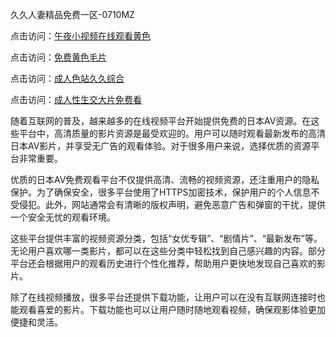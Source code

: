久久人妻精品免费一区-0710MZ

点击访问：<a href="https://heiliaowzu4ur.pages.dev">午夜小视频在线观看黄色</a>

点击访问：<a href="https://heiliaoxwd5i8.pages.dev">免费黄色毛片</a>

点击访问：<a href="https://heiliaowt0d7p.pages.dev">成人色站久久综合</a>

点击访问：<a href="https://heiliaozj3tjd.pages.dev">成人性生交大片免费看</a>

随着互联网的普及，越来越多的在线视频平台开始提供免费的日本AV资源。在这些平台中，高清质量的影片资源是最受欢迎的。用户可以随时观看最新发布的高清日本AV影片，并享受无广告的观看体验。对于很多用户来说，选择优质的资源平台非常重要。

优质的日本AV免费观看平台不仅提供高清、流畅的视频资源，还注重用户的隐私保护。为了确保安全，很多平台使用了HTTPS加密技术，保护用户的个人信息不受侵犯。此外，网站通常会有清晰的版权声明，避免恶意广告和弹窗的干扰，提供一个安全无忧的观看环境。

这些平台提供丰富的视频资源分类，包括“女优专辑”、“剧情片”、“最新发布”等。无论用户喜欢哪一类影片，都可以在这些分类中轻松找到自己感兴趣的内容。部分平台还会根据用户的观看历史进行个性化推荐，帮助用户更快地发现自己喜欢的影片。

除了在线视频播放，很多平台还提供下载功能，让用户可以在没有互联网连接时也能观看喜爱的影片。下载功能也可以让用户随时随地观看视频，确保观影体验更加便捷和灵活。

<span style="display:none;">[Canonical link]( ）</span>
